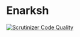 # Enarksh

[![Scrutinizer Code Quality](https://scrutinizer-ci.com/g/SetBased/Enarksh/badges/quality-score.png?b=master&s=ca3a88ed23882d374ed49c4accde6695892def66)](https://scrutinizer-ci.com/g/SetBased/Enarksh/?branch=master)

